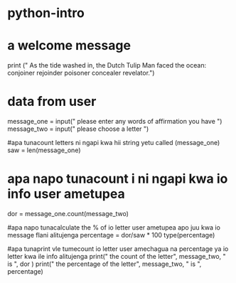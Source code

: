 # python-intro
# a welcome message 

print (" As the tide washed in, the Dutch Tulip Man faced the ocean: conjoiner rejoinder poisoner concealer revelator.")

# data from user
message_one = input(" please enter any words of affirmation you have ")
message_two = input(" please choose a letter ")

#apa tunacount letters ni ngapi kwa hii string yetu called (message_one)
saw = len(message_one)


# apa napo tunacount i ni ngapi kwa io info user ametupea
dor = message_one.count(message_two)


#apa napo tunacalculate the % of io letter user ametupea apo juu kwa io message flani alitujenga
percentage = dor/saw * 100
type(percentage)

#apa tunaprint vle tumecount io letter user amechagua na percentage ya io letter kwa ile info alitujenga
print(" the count of the letter", message_two, " is ", dor )
print(" the percentage of the letter", message_two, " is ", percentage)

